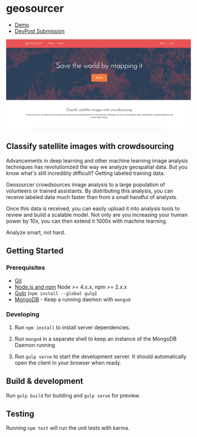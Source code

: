 # geosourcer
- [Demo](http://geosourcer.herokuapp.com/)
- [DevPost Submission](https://devpost.com/software/geosourcer)

![Geosourcer: Analyze smart, not hard.](/client/assets/images/screenshot1.png?raw=true "Optional Title")

## Classify satellite images with crowdsourcing
Advancements in deep learning and other machine learning image analysis techniques has revolutionized the way we analyze geospatial data. But you know what's still incredibly difficult? Getting labeled training data.

Geosourcer crowdsources image analysis to a large population of volunteers or trained assistants. By distributing this analysis, you can receive labeled data much faster than from a small handful of analysts.

Once this data is received, you can easily upload it into analysis tools to review and build a scalable model. Not only are you increasing your human power by 10x, you can then extend it 1000x with machine learning.

Analyze smart, not hard.

## Getting Started

### Prerequisites

- [Git](https://git-scm.com/)
- [Node.js and npm](nodejs.org) Node >= 4.x.x, npm >= 2.x.x
- [Gulp](http://gulpjs.com/) (`npm install --global gulp`)
- [MongoDB](https://www.mongodb.org/) - Keep a running daemon with `mongod`

### Developing

1. Run `npm install` to install server dependencies.

2. Run `mongod` in a separate shell to keep an instance of the MongoDB Daemon running

3. Run `gulp serve` to start the development server. It should automatically open the client in your browser when ready.

## Build & development

Run `gulp build` for building and `gulp serve` for preview.

## Testing

Running `npm test` will run the unit tests with karma.

